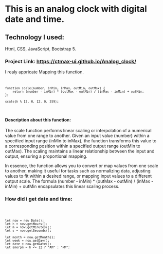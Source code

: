 # This is an analog clock with digital date and time.

## Technology I used:

Html, CSS, JavaScript, Bootstrap 5.

### Project Link: https://ctmax-ui.github.io/Analog_clock/


I realy appricate Mapping this function.
<code>

    function scale(number, inMin, inMax, outMin, outMax) {
        return (number - inMin) * (outMax - outMin) / (inMax - inMin) + outMin;
    };

    scale(h % 12, 0, 12, 0, 359);
    
</code>

#### Description about this function: 
The scale function performs linear scaling or interpolation of a numerical value from one range to another. Given an input value (number) within a specified input range (inMin to inMax), the function transforms this value to a corresponding position within a specified output range (outMin to outMax). The scaling maintains a linear relationship between the input and output, ensuring a proportional mapping.

In essence, the function allows you to convert or map values from one scale to another, making it useful for tasks such as normalizing data, adjusting values to fit within a desired range, or mapping input values to a different output scale. The formula (number - inMin) * (outMax - outMin) / (inMax - inMin) + outMin encapsulates this linear scaling process.


 ### How did i get date and time: 
 <code>
     
    let now = new Date();
    let h = now.getHours();
    let m = now.getMinutes();
    let s = now.getSeconds();

    let month = now.getMonth();
    let week = now.getDay();
    let date = now.getDate();
    let amorpm = h <= 12 ? "AM" : "PM";
    
</code>


